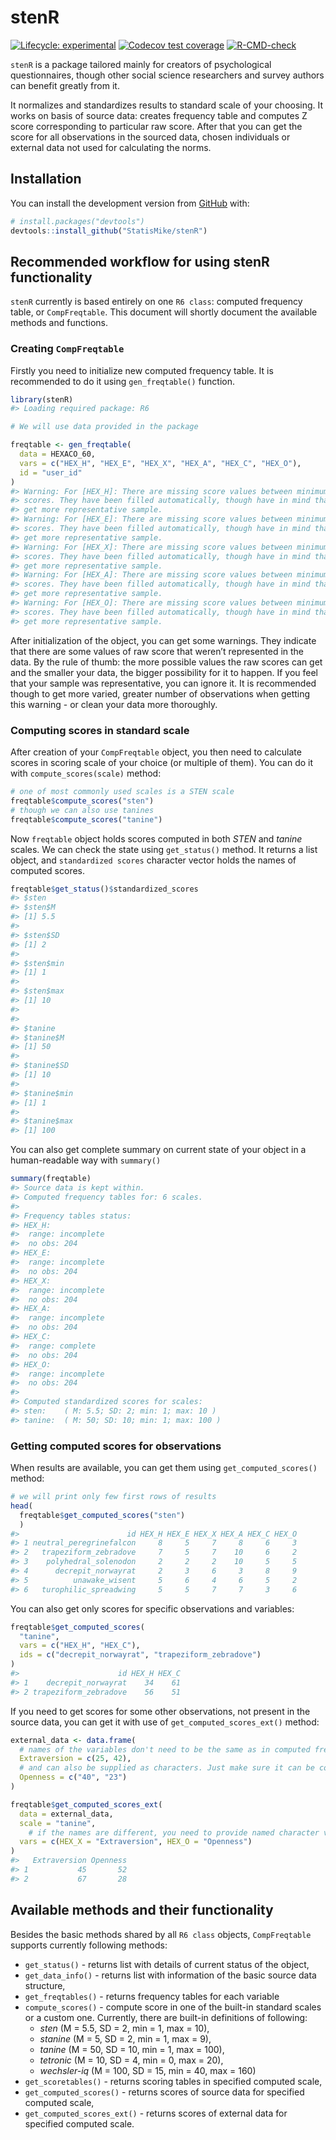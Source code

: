 
<!-- README.md is generated from README.Rmd. Please edit that file -->

# stenR

<!-- badges: start -->

[![Lifecycle:
experimental](https://img.shields.io/badge/lifecycle-experimental-blue.svg)](https://lifecycle.r-lib.org/articles/stages.html#experimental)
[![Codecov test
coverage](https://codecov.io/gh/StatisMike/stenR/branch/master/graph/badge.svg)](https://app.codecov.io/gh/StatisMike/stenR?branch=master)
[![R-CMD-check](https://github.com/StatisMike/stenR/workflows/R-CMD-check/badge.svg)](https://github.com/StatisMike/stenR/actions)
<!-- badges: end -->

`stenR` is a package tailored mainly for creators of psychological
questionnaires, though other social science researchers and survey
authors can benefit greatly from it.

It normalizes and standardizes results to standard scale of your
choosing. It works on basis of source data: creates frequency table and
computes Z score corresponding to particular raw score. After that you
can get the score for all observations in the sourced data, chosen
individuals or external data not used for calculating the norms.

## Installation

You can install the development version from
[GitHub](https://github.com/) with:

``` r
# install.packages("devtools")
devtools::install_github("StatisMike/stenR")
```

## Recommended workflow for using stenR functionality

`stenR` currently is based entirely on one `R6 class`: computed
frequency table, or `CompFreqtable`. This document will shortly document
the available methods and functions.

### Creating `CompFreqtable`

Firstly you need to initialize new computed frequency table. It is
recommended to do it using `gen_freqtable()` function.

``` r
library(stenR)
#> Loading required package: R6

# We will use data provided in the package

freqtable <- gen_freqtable(
  data = HEXACO_60,
  vars = c("HEX_H", "HEX_E", "HEX_X", "HEX_A", "HEX_C", "HEX_O"),
  id = "user_id"
)
#> Warning: For [HEX_H]: There are missing score values between minimum and maximum
#> scores. They have been filled automatically, though have in mind that you should
#> get more representative sample.
#> Warning: For [HEX_E]: There are missing score values between minimum and maximum
#> scores. They have been filled automatically, though have in mind that you should
#> get more representative sample.
#> Warning: For [HEX_X]: There are missing score values between minimum and maximum
#> scores. They have been filled automatically, though have in mind that you should
#> get more representative sample.
#> Warning: For [HEX_A]: There are missing score values between minimum and maximum
#> scores. They have been filled automatically, though have in mind that you should
#> get more representative sample.
#> Warning: For [HEX_O]: There are missing score values between minimum and maximum
#> scores. They have been filled automatically, though have in mind that you should
#> get more representative sample.
```

After initialization of the object, you can get some warnings. They
indicate that there are some values of raw score that weren’t
represented in the data. By the rule of thumb: the more possible values
the raw scores can get and the smaller your data, the bigger possibility
for it to happen. If you feel that your sample was representative, you
can ignore it. It is recommended though to get more varied, greater
number of observations when getting this warning - or clean your data
more thoroughly.

### Computing scores in standard scale

After creation of your `CompFreqtable` object, you then need to
calculate scores in scoring scale of your choice (or multiple of them).
You can do it with `compute_scores(scale)` method:

``` r
# one of most commonly used scales is a STEN scale
freqtable$compute_scores("sten")
# though we can also use tanines
freqtable$compute_scores("tanine")
```

Now `freqtable` object holds scores computed in both *STEN* and *tanine*
scales. We can check the state using `get_status()` method. It returns a
list object, and `standardized scores` character vector holds the names
of computed scores.

``` r
freqtable$get_status()$standardized_scores
#> $sten
#> $sten$M
#> [1] 5.5
#> 
#> $sten$SD
#> [1] 2
#> 
#> $sten$min
#> [1] 1
#> 
#> $sten$max
#> [1] 10
#> 
#> 
#> $tanine
#> $tanine$M
#> [1] 50
#> 
#> $tanine$SD
#> [1] 10
#> 
#> $tanine$min
#> [1] 1
#> 
#> $tanine$max
#> [1] 100
```

You can also get complete summary on current state of your object in a
human-readable way with `summary()`

``` r
summary(freqtable)
#> Source data is kept within.
#> Computed frequency tables for: 6 scales.
#> 
#> Frequency tables status:
#> HEX_H:
#>  range: incomplete
#>  no obs: 204
#> HEX_E:
#>  range: incomplete
#>  no obs: 204
#> HEX_X:
#>  range: incomplete
#>  no obs: 204
#> HEX_A:
#>  range: incomplete
#>  no obs: 204
#> HEX_C:
#>  range: complete
#>  no obs: 204
#> HEX_O:
#>  range: incomplete
#>  no obs: 204
#> 
#> Computed standardized scores for scales:
#> sten:    ( M: 5.5; SD: 2; min: 1; max: 10 )
#> tanine:  ( M: 50; SD: 10; min: 1; max: 100 )
```

### Getting computed scores for observations

When results are available, you can get them using
`get_computed_scores()` method:

``` r
# we will print only few first rows of results
head(
  freqtable$get_computed_scores("sten")
  )
#>                        id HEX_H HEX_E HEX_X HEX_A HEX_C HEX_O
#> 1 neutral_peregrinefalcon     8     5     7     8     6     3
#> 2   trapeziform_zebradove     7     5     7    10     6     2
#> 3    polyhedral_solenodon     2     2     2    10     5     5
#> 4      decrepit_norwayrat     2     3     6     3     8     9
#> 5          unawake_wisent     5     6     4     6     5     2
#> 6   turophilic_spreadwing     5     5     7     7     3     6
```

You can also get only scores for specific observations and variables:

``` r
freqtable$get_computed_scores(
  "tanine",
  vars = c("HEX_H", "HEX_C"),
  ids = c("decrepit_norwayrat", "trapeziform_zebradove")
)
#>                      id HEX_H HEX_C
#> 1    decrepit_norwayrat    34    61
#> 2 trapeziform_zebradove    56    51
```

If you need to get scores for some other observations, not present in
the source data, you can get it with use of `get_computed_scores_ext()`
method:

``` r
external_data <- data.frame(
  # names of the variables don't need to be the same as in computed freqtable
  Extraversion = c(25, 42),
  # and can also be supplied as characters. Just make sure it can be coerced to numerical
  Openness = c("40", "23")
)

freqtable$get_computed_scores_ext(
  data = external_data,
  scale = "tanine",
    # if the names are different, you need to provide named character vector
  vars = c(HEX_X = "Extraversion", HEX_O = "Openness")
)
#>   Extraversion Openness
#> 1           45       52
#> 2           67       28
```

## Available methods and their functionality

Besides the basic methods shared by all `R6 class` objects,
`CompFreqtable` supports currently following methods:

-   `get_status()` - returns list with details of current status of the
    object,
-   `get_data_info()` - returns list with information of the basic
    source data structure,
-   `get_freqtables()` - returns frequency tables for each variable
-   `compute_scores()` - compute score in one of the built-in standard
    scales or a custom one. Currently, there are built-in definitions of
    following:
    -   *sten* (M = 5.5, SD = 2, min = 1, max = 10),
    -   *stanine* (M = 5, SD = 2, min = 1, max = 9),
    -   *tanine* (M = 50, SD = 10, min = 1, max = 100),
    -   *tetronic* (M = 10, SD = 4, min = 0, max = 20),
    -   *wechsler-iq* (M = 100, SD = 15, min = 40, max = 160)
-   `get_scoretables()` - returns scoring tables in specified computed
    scale,
-   `get_computed_scores()` - returns scores of source data for
    specified computed scale,
-   `get_computed_scores_ext()` - returns scores of external data for
    specified computed scale.
